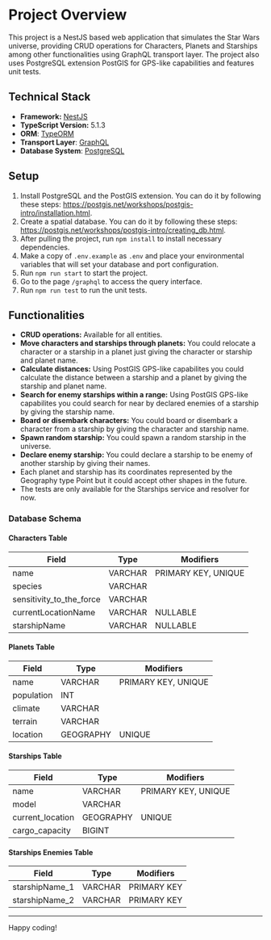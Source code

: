 # Project Overview

This project is a NestJS based web application that simulates the Star Wars universe, providing CRUD operations for Characters, Planets and Starships among other functionalities using GraphQL transport layer. The project also uses PostgreSQL extension PostGIS for GPS-like capabilities and features unit tests.

## Technical Stack

- **Framework:** [NestJS](https://nestjs.com/)
- **TypeScript Version:** 5.1.3
- **ORM**: [TypeORM](https://typeorm.io/)
- **Transport Layer**: [GraphQL](https://graphql.org/)
- **Database System**: [PostgreSQL](https://www.postgresql.org/)

## Setup

1. Install PostgreSQL and the PostGIS extension. You can do it by following these steps: https://postgis.net/workshops/postgis-intro/installation.html.
2. Create a spatial database. You can do it by following these steps: https://postgis.net/workshops/postgis-intro/creating_db.html.
3. After pulling the project, run `npm install` to install necessary dependencies.
4. Make a copy of `.env.example` as `.env` and place your environmental variables that will set your database and port configuration. 
5. Run `npm run start` to start the project.
6. Go to the page `/graphql` to access the query interface.
7. Run `npm run test` to run the unit tests.

## Functionalities

- **CRUD operations:** Available for all entities.
- **Move characters and starships through planets:** You could relocate a character or a starship in a planet just giving the character or starship and planet name.
- **Calculate distances:** Using PostGIS GPS-like capabilites you could calculate the distance between a starship and a planet by giving the starship and planet name.
- **Search for enemy starships within a range:** Using PostGIS GPS-like capabilites you could search for near by declared enemies of a starship by giving the starship name.
- **Board or disembark characters:** You could board or disembark a character from a starship by giving the character and starship name.
- **Spawn random starship:** You could spawn a random starship in the universe.
- **Declare enemy starship:** You could declare a starship to be enemy of another starship by giving their names.
- Each planet and starship has its coordinates represented by the Geography type Point but it could accept other shapes in the future.
- The tests are only available for the Starships service and resolver for now. 

### Database Schema

#### Characters Table

| Field                      | Type          | Modifiers             |
|----------------------------|---------------|-----------------------|
| name                       | VARCHAR       | PRIMARY KEY, UNIQUE   |
| species                    | VARCHAR       |                       |
| sensitivity_to_the_force   | VARCHAR       |                       |
| currentLocationName        | VARCHAR       | NULLABLE              |
| starshipName               | VARCHAR       | NULLABLE              |

#### Planets Table

| Field                      | Type          | Modifiers             |
|----------------------------|---------------|-----------------------|
| name                       | VARCHAR       | PRIMARY KEY, UNIQUE   |
| population                 | INT           |                       |
| climate                    | VARCHAR       |                       |
| terrain                    | VARCHAR       |                       |
| location                   | GEOGRAPHY     | UNIQUE                |

#### Starships Table

| Field                      | Type          | Modifiers             |
|----------------------------|---------------|-----------------------|
| name                       | VARCHAR       | PRIMARY KEY, UNIQUE   |
| model                      | VARCHAR       |                       |
| current_location           | GEOGRAPHY     | UNIQUE                |
| cargo_capacity             | BIGINT        |                       |

#### Starships Enemies Table

| Field                      | Type          | Modifiers             |
|----------------------------|---------------|-----------------------|
| starshipName_1             | VARCHAR       | PRIMARY KEY           |
| starshipName_2             | VARCHAR       | PRIMARY KEY           |

---

Happy coding!

